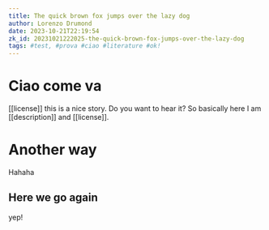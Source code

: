 ```yaml
---
title: The quick brown fox jumps over the lazy dog
author: Lorenzo Drumond
date: 2023-10-21T22:19:54
zk_id: 20231021222025-the-quick-brown-fox-jumps-over-the-lazy-dog
tags: #test, #prova #ciao #literature #ok!
---
```


# Ciao come va

[[license]] this is a nice story. Do you want to hear it?
So basically here I am [[description]] and [[license]].

# Another way

Hahaha

## Here we go again

yep!